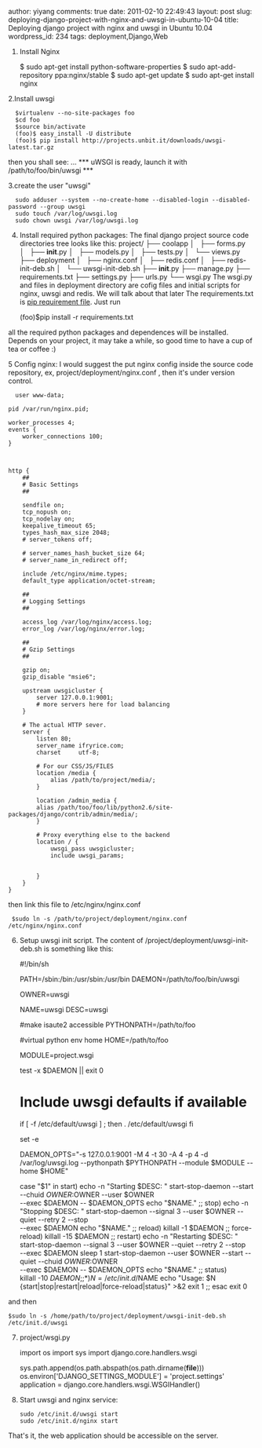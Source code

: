 author: yiyang
comments: true
date: 2011-02-10 22:49:43
layout: post
slug: deploying-django-project-with-nginx-and-uwsgi-in-ubuntu-10-04
title: Deploying django project with nginx and uwsgi in Ubuntu 10.04
wordpress_id: 234
tags: deployment,Django,Web

1. Install Nginx
  
    
    
      $ sudo apt-get install python-software-properties
      $ sudo apt-add-repository ppa:nginx/stable
      $ sudo apt-get update
      $ sudo apt-get install nginx
     


2.Install uwsgi

    
    
      $virtualenv --no-site-packages foo
      $cd foo
      $source bin/activate
      (foo)$ easy_install -U distribute
      (foo)$ pip install http://projects.unbit.it/downloads/uwsgi-latest.tar.gz 
    


   then you shall see:
   ...
   *** uWSGI is ready, launch it with /path/to/foo/bin/uwsgi ***

3.create the user "uwsgi" 

    
    
      sudo adduser --system --no-create-home --disabled-login --disabled-password --group uwsgi
      sudo touch /var/log/uwsgi.log
      sudo chown uwsgi /var/log/uwsgi.log
    


4. Install required python packages:
 The final django project source code directories tree looks like this: 
project/
├── coolapp
│   ├── forms.py
│   ├── __init__.py
│   ├── models.py
│   ├── tests.py
│   └── views.py
├── deployment
│   ├── nginx.conf
│   ├── redis.conf
│   ├── redis-init-deb.sh
│   └── uwsgi-init-deb.sh
├── __init__.py
├── manage.py
├── requirements.txt
├── settings.py
├── urls.py
└── wsgi.py
The wsgi.py and files in deployment directory are cofig files and initial scripts for nginx, uwsgi and redis. We will talk about that later
The requirements.txt is [pip requirement file](https://www.pip-installer.org/en/latest/requirement-format.html).
Just run

    
    
    (foo)$pip install -r requirements.txt
    


all the required python packages and dependences will be installed. Depends on your project, it may take a while, so good time to have a
cup of tea or coffee :)

5 Config nginx:
   I would suggest the put nginx config inside the source code repository, ex,   project/deployment/nginx.conf , then it's under version control. 
  
    
    
      user www-data;
    
    pid /var/run/nginx.pid;
    
    worker_processes 4;
    events {
        worker_connections 100;
    }
    
    
    
    http {
        ##
        # Basic Settings
        ##
    
        sendfile on;
        tcp_nopush on;
        tcp_nodelay on;
        keepalive_timeout 65;
        types_hash_max_size 2048;
        # server_tokens off;
    
        # server_names_hash_bucket_size 64;
        # server_name_in_redirect off;
    
        include /etc/nginx/mime.types;
        default_type application/octet-stream;
    
        ##
        # Logging Settings
        ##
    
        access_log /var/log/nginx/access.log;
        error_log /var/log/nginx/error.log;
    
        ##
        # Gzip Settings
        ##
    
        gzip on;
        gzip_disable "msie6";
    
        upstream uwsgicluster {
            server 127.0.0.1:9001;
            # more servers here for load balancing
        }
    
        # The actual HTTP sever.
        server {
            listen 80;
            server_name ifryrice.com;
            charset     utf-8;
    
            # For our CSS/JS/FILES
            location /media {
                alias /path/to/project/media/;
            }
    
            location /admin_media {
            alias /path/too/foo/lib/python2.6/site-packages/django/contrib/admin/media/;
            }
    
            # Proxy everything else to the backend
            location / {
                uwsgi_pass uwsgicluster;
                include uwsgi_params;
    
    
            }
        }
    }
    


then link this file to /etc/nginx/nginx.conf

    
    
     $sudo ln -s /path/to/project/deployment/nginx.conf /etc/nginx/nginx.conf
    



6. Setup uwsgi init script.
   The content of /project/deployment/uwsgi-init-deb.sh is something like this:

    
    
    #!/bin/sh
    
    PATH=/sbin:/bin:/usr/sbin:/usr/bin
    DAEMON=/path/to/foo/bin/uwsgi
    
    OWNER=uwsgi
    
    NAME=uwsgi
    DESC=uwsgi
    
    #make isaute2 accessible
    PYTHONPATH=/path/to/foo
    
    #virtual python env home
    HOME=/path/to/foo
    
    MODULE=project.wsgi
    
    test -x $DAEMON || exit 0
    
    # Include uwsgi defaults if available
    if [ -f /etc/default/uwsgi ] ; then
            . /etc/default/uwsgi
    fi
    
    set -e
    
    DAEMON_OPTS="-s 127.0.0.1:9001 -M 4 -t 30 -A 4 -p 4 -d /var/log/uwsgi.log --pythonpath $PYTHONPATH --module $MODULE --home $HOME"
    
    case "$1" in
      start)
            echo -n "Starting $DESC: "
            start-stop-daemon --start --chuid $OWNER:$OWNER --user $OWNER \
                    --exec $DAEMON -- $DAEMON_OPTS
            echo "$NAME."
            ;;
      stop)
            echo -n "Stopping $DESC: "
            start-stop-daemon --signal 3 --user $OWNER --quiet --retry 2 --stop \
                    --exec $DAEMON
            echo "$NAME."
            ;;
      reload)
            killall -1 $DAEMON
            ;;
      force-reload)
            killall -15 $DAEMON
           ;;
      restart)
            echo -n "Restarting $DESC: "
            start-stop-daemon --signal 3 --user $OWNER --quiet --retry 2 --stop \
                    --exec $DAEMON
            sleep 1
            start-stop-daemon --user $OWNER --start --quiet --chuid $OWNER:$OWNER \
                   --exec $DAEMON -- $DAEMON_OPTS
            echo "$NAME."
            ;;
      status)  
            killall -10 $DAEMON
            ;;
          *)  
                N=/etc/init.d/$NAME
                echo "Usage: $N {start|stop|restart|reload|force-reload|status}" >&2
                exit 1
                ;;
        esac
        exit 0
    


and then

    
    
    $sudo ln -s /home/path/to/project/deployment/uwsgi-init-deb.sh /etc/init.d/uwsgi
    



7. project/wsgi.py

    
    
    import os
    import sys
    import django.core.handlers.wsgi
    
    sys.path.append(os.path.abspath(os.path.dirname(__file__)))
    os.environ['DJANGO_SETTINGS_MODULE'] = 'project.settings'
    application = django.core.handlers.wsgi.WSGIHandler()
    



8. Start uwsgi and nginx service:

    
    
       sudo /etc/init.d/uwsgi start
       sudo /etc/init.d/nginx start
    


  That's it, the web application should be accessible on the server.  

